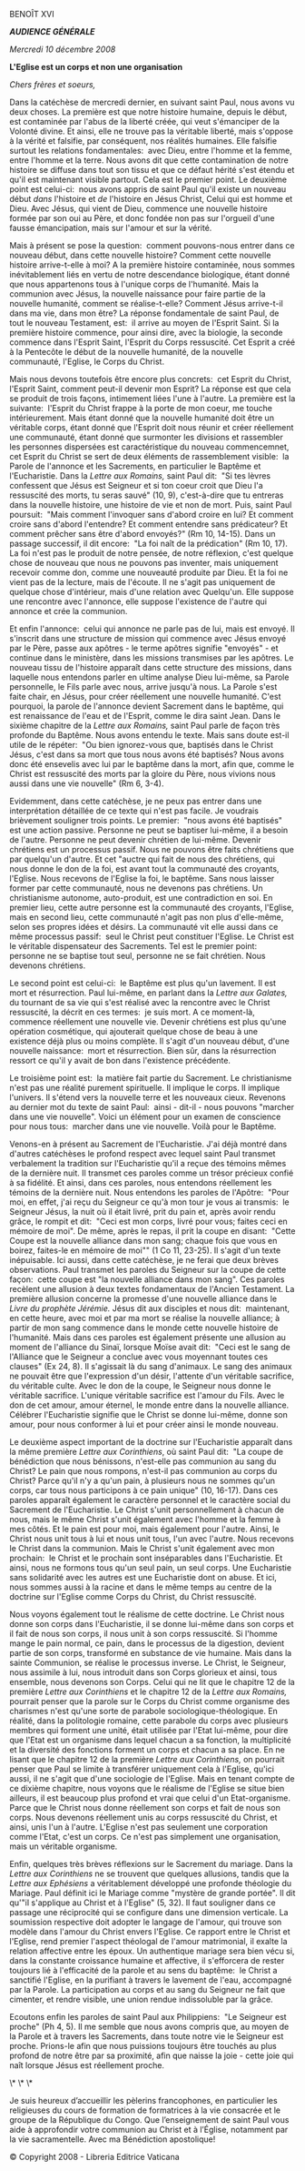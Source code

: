BENOÎT XVI

***AUDIENCE GÉNÉRALE***

*Mercredi 10 décembre 2008*

**L'Eglise est un corps et non une organisation**

*Chers frères et soeurs,*

Dans la catéchèse de mercredi dernier, en suivant saint Paul, nous avons vu deux choses. La première est que notre histoire humaine, depuis le début, est contaminée par l'abus de la liberté créée, qui veut s'émanciper de la Volonté divine. Et ainsi, elle ne trouve pas la véritable liberté, mais s'oppose à la vérité et falsifie, par conséquent, nos réalités humaines. Elle falsifie surtout les relations fondamentales:  avec Dieu, entre l'homme et la femme, entre l'homme et la terre. Nous avons dit que cette contamination de notre histoire se diffuse dans tout son tissu et que ce défaut hérité s'est étendu et qu'il est maintenant visible partout. Cela est le premier point. Le deuxième point est celui-ci:  nous avons appris de saint Paul qu'il existe un nouveau début *dans* l'histoire et *de* l'histoire en Jésus Christ, Celui qui est homme et Dieu. Avec Jésus, qui vient de Dieu, commence une nouvelle histoire formée par son oui au Père, et donc fondée non pas sur l'orgueil d'une fausse émancipation, mais sur l'amour et sur la vérité.

Mais à présent se pose la question:  comment pouvons-nous entrer dans ce nouveau début, dans cette nouvelle histoire? Comment cette nouvelle histoire arrive-t-elle à moi? A la première histoire contaminée, nous sommes inévitablement liés en vertu de notre descendance biologique, étant donné que nous appartenons tous à l'unique corps de l'humanité. Mais la communion avec Jésus, la nouvelle naissance pour faire partie de la nouvelle humanité, comment se réalise-t-elle? Comment Jésus arrive-t-il dans ma vie, dans mon être? La réponse fondamentale de saint Paul, de tout le nouveau Testament, est:  il arrive au moyen de l'Esprit Saint. Si la première histoire commence, pour ainsi dire, avec la biologie, la seconde commence dans l'Esprit Saint, l'Esprit du Corps ressuscité. Cet Esprit a créé à la Pentecôte le début de la nouvelle humanité, de la nouvelle communauté, l'Eglise, le Corps du Christ.

Mais nous devons toutefois être encore plus concrets:  cet Esprit du Christ, l'Esprit Saint, comment peut-il devenir mon Esprit? La réponse est que cela se produit de trois façons, intimement liées l'une à l'autre. La première est la suivante:  l'Esprit du Christ frappe à la porte de mon coeur, me touche intérieurement. Mais étant donné que la nouvelle humanité doit être un véritable corps, étant donné que l'Esprit doit nous réunir et créer réellement une communauté, étant donné que surmonter les divisions et rassembler les personnes dispersées est caractéristique du nouveau commencemnet, cet Esprit du Christ se sert de deux éléments de rassemblement visible:  la Parole de l'annonce et les Sacrements, en particulier le Baptême et l'Eucharistie. Dans la *Lettre aux Romains,* saint Paul dit:  "Si tes lèvres confessent que Jésus est Seigneur et si ton coeur croit que Dieu l'a ressuscité des morts, tu seras sauvé" (10, 9), c'est-à-dire que tu entreras dans la nouvelle histoire, une histoire de vie et non de mort. Puis, saint Paul poursuit:  "Mais comment l'invoquer sans d'abord croire en lui? Et comment croire sans d'abord l'entendre? Et comment entendre sans prédicateur? Et comment prêcher sans être d'abord envoyés?" (Rm 10, 14-15). Dans un passage successif, il dit encore:  "La foi naît de la prédication" (Rm 10, 17). La foi n'est pas le produit de notre pensée, de notre réflexion, c'est quelque chose de nouveau que nous ne pouvons pas inventer, mais uniquement recevoir comme don, comme une nouveauté produite par Dieu. Et la foi ne vient pas de la lecture, mais de l'écoute. Il ne s'agit pas uniquement de quelque chose d'intérieur, mais d'une relation avec Quelqu'un. Elle suppose une rencontre avec l'annonce, elle suppose l'existence de l'autre qui annonce et crée la communion.

Et enfin l'annonce:  celui qui annonce ne parle pas de lui, mais est envoyé. Il s'inscrit dans une structure de mission qui commence avec Jésus envoyé par le Père, passe aux apôtres - le terme apôtres signifie "envoyés" - et continue dans le ministère, dans les missions transmises par les apôtres. Le nouveau tissu de l'histoire apparaît dans cette structure des missions, dans laquelle nous entendons parler en ultime analyse Dieu lui-même, sa Parole personnelle, le Fils parle avec nous, arrive jusqu'à nous. La Parole s'est faite chair, en Jésus, pour créer réellement une nouvelle humanité. C'est pourquoi, la parole de l'annonce devient Sacrement dans le baptême, qui est renaissance de l'eau et de l'Esprit, comme le dira saint Jean. Dans le sixième chapitre de la *Lettre aux Romains,* saint Paul parle de façon très profonde du Baptême. Nous avons entendu le texte. Mais sans doute est-il utile de le répéter:  "Ou bien ignorez-vous que, baptisés dans le Christ Jésus, c'est dans sa mort que tous nous avons été baptisés? Nous avons donc été ensevelis avec lui par le baptême dans la mort, afin que, comme le Christ est ressuscité des morts par la gloire du Père, nous vivions nous aussi dans une vie nouvelle" (Rm 6, 3-4).

Evidemment, dans cette catéchèse, je ne peux pas entrer dans une interprétation détaillée de ce texte qui n'est pas facile. Je voudrais brièvement souligner trois points. Le premier:  "nous avons été baptisés" est une action passive. Personne ne peut se baptiser lui-même, il a besoin de l'autre. Personne ne peut devenir chrétien de lui-même. Devenir chrétiens est un processus passif. Nous ne pouvons être faits chrétiens que par quelqu'un d'autre. Et cet "auctre qui fait de nous des chrétiens, qui nous donne le don de la foi, est avant tout la communauté des croyants, l'Eglise. Nous recevons de l'Eglise la foi, le baptême. Sans nous laisser former par cette communauté, nous ne devenons pas chrétiens. Un christianisme autonome, auto-produit, est une contradiction en soi. En premier lieu, cette autre personne est la communauté des croyants, l'Eglise, mais en second lieu, cette communauté n'agit pas non plus d'elle-même, selon ses propres idées et désirs. La communauté vit elle aussi dans ce même processus passif:  seul le Christ peut constituer l'Eglise. Le Christ est le véritable dispensateur des Sacrements. Tel est le premier point:  personne ne se baptise tout seul, personne ne se fait chrétien. Nous devenons chrétiens.

Le second point est celui-ci:  le Baptême est plus qu'un lavement. Il est mort et résurrection. Paul lui-même, en parlant dans la *Lettre aux Galates,* du tournant de sa vie qui s'est réalisé avec la rencontre avec le Christ ressuscité, la décrit en ces termes:  je suis mort. A ce moment-là, commence réellement une nouvelle vie. Devenir chrétiens est plus qu'une opération cosmétique, qui ajouterait quelque chose de beau à une existence déjà plus ou moins complète. Il s'agit d'un nouveau début, d'une nouvelle naissance:  mort et résurrection. Bien sûr, dans la résurrection ressort ce qu'il y avait de bon dans l'existence précédente.

Le troisième point est:  la matière fait partie du Sacrement. Le christianisme n'est pas une réalité purement spirituelle. Il implique le corps. Il implique l'univers. Il s'étend vers la nouvelle terre et les nouveaux cieux. Revenons au dernier mot du texte de saint Paul:  ainsi - dit-il - nous pouvons "marcher dans une vie nouvelle". Voici un élément pour un examen de conscience pour nous tous:  marcher dans une vie nouvelle. Voilà pour le Baptême.

Venons-en à présent au Sacrement de l'Eucharistie. J'ai déjà montré dans d'autres catéchèses le profond respect avec lequel saint Paul transmet verbalement la tradition sur l'Eucharistie qu'il a reçue des témoins mêmes de la dernière nuit. Il transmet ces paroles comme un trésor précieux confié à sa fidélité. Et ainsi, dans ces paroles, nous entendons réellement les témoins de la dernière nuit. Nous entendons les paroles de l'Apôtre:  "Pour moi, en effet, j'ai reçu du Seigneur ce qu'à mon tour je vous ai transmis:  le Seigneur Jésus, la nuit où il était livré, prit du pain et, après avoir rendu grâce, le rompit et dit:  "Ceci est mon corps, livré pour vous; faites ceci en mémoire de moi". De même, après le repas, il prit la coupe en disant:  "Cette Coupe est la nouvelle alliance dans mon sang; chaque fois que vous en boirez, faites-le en mémoire de moi"" (1 Co 11, 23-25). Il s'agit d'un texte inépuisable. Ici aussi, dans cette catéchèse, je ne ferai que deux brèves observations. Paul transmet les paroles du Seigneur sur la coupe de cette façon:  cette coupe est "la nouvelle alliance dans mon sang". Ces paroles recèlent une allusion à deux textes fondamentaux de l'Ancien Testament. La première allusion concerne la promesse d'une nouvelle alliance dans le *Livre du prophète Jérémie.* Jésus dit aux disciples et nous dit:  maintenant, en cette heure, avec moi et par ma mort se réalise la nouvelle alliance; à partir de mon sang commence dans le monde cette nouvelle histoire de l'humanité. Mais dans ces paroles est également présente une allusion au moment de l'alliance du Sinaï, lorsque Moïse avait dit:  "Ceci est le sang de l'Alliance que le Seigneur a conclue avec vous moyennant toutes ces clauses" (Ex 24, 8). Il s'agissait là du sang d'animaux. Le sang des animaux ne pouvait être que l'expression d'un désir, l'attente d'un véritable sacrifice, du véritable culte. Avec le don de la coupe, le Seigneur nous donne le véritable sacrifice. L'unique véritable sacrifice est l'amour du Fils. Avec le don de cet amour, amour éternel, le monde entre dans la nouvelle alliance. Célébrer l'Eucharistie signifie que le Christ se donne lui-même, donne son amour, pour nous conformer à lui et pour créer ainsi le monde nouveau.

Le deuxième aspect important de la doctrine sur l'Eucharistie apparaît dans la même première *Lettre aux Corinthiens*, où saint Paul dit:  "La coupe de bénédiction que nous bénissons, n'est-elle pas communion au sang du Christ? Le pain que nous rompons, n'est-il pas communion au corps du Christ? Parce qu'il n'y a qu'un pain, à plusieurs nous ne sommes qu'un corps, car tous nous participons à ce pain unique" (10, 16-17). Dans ces paroles apparaît également le caractère personnel et le caractère social du Sacrement de l'Eucharistie. Le Christ s'unit personnellement à chacun de nous, mais le même Christ s'unit également avec l'homme et la femme à mes côtés. Et le pain est pour moi, mais également pour l'autre. Ainsi, le Christ nous unit tous à lui et nous unit tous, l'un avec l'autre. Nous recevons le Christ dans la communion. Mais le Christ s'unit également avec mon prochain:  le Christ et le prochain sont inséparables dans l'Eucharistie. Et ainsi, nous ne formons tous qu'un seul pain, un seul corps. Une Eucharistie sans solidarité avec les autres est une Eucharistie dont on abuse. Et ici, nous sommes aussi à la racine et dans le même temps au centre de la doctrine sur l'Eglise comme Corps du Christ, du Christ ressuscité.

Nous voyons également tout le réalisme de cette doctrine. Le Christ nous donne son corps dans l'Eucharistie, il se donne lui-même dans son corps et il fait de nous son corps, il nous unit à son corps ressuscité. Si l'homme mange le pain normal, ce pain, dans le processus de la digestion, devient partie de son corps, transformé en substance de vie humaine. Mais dans la sainte Communion, se réalise le processus inverse. Le Christ, le Seigneur, nous assimile à lui, nous introduit dans son Corps glorieux et ainsi, tous ensemble, nous devenons son Corps. Celui qui ne lit que le chapitre 12 de la première *Lettre aux Corinthiens* et le chapitre 12 de la *Lettre aux Romains,* pourrait penser que la parole sur le Corps du Christ comme organisme des charismes n'est qu'une sorte de parabole sociologique-théologique. En réalité, dans la politologie romaine, cette parabole du corps avec plusieurs membres qui forment une unité, était utilisée par l'Etat lui-même, pour dire que l'Etat est un organisme dans lequel chacun a sa fonction, la multiplicité et la diversité des fonctions forment un corps et chacun a sa place. En ne lisant que le chapitre 12 de la première *Lettre aux Corinthiens,* on pourrait penser que Paul se limite à transférer uniquement cela à l'Eglise, qu'ici aussi, il ne s'agit que d'une sociologie de l'Eglise. Mais en tenant compte de ce dixième chapitre, nous voyons que le réalisme de l'Eglise se situe bien ailleurs, il est beaucoup plus profond et vrai que celui d'un Etat-organisme. Parce que le Christ nous donne réellement son corps et fait de nous son corps. Nous devenons réellement unis au corps ressuscité du Christ, et ainsi, unis l'un à l'autre. L'Eglise n'est pas seulement une corporation comme l'Etat, c'est un corps. Ce n'est pas simplement une organisation, mais un véritable organisme.

Enfin, quelques très brèves réflexions sur le Sacrement du mariage. Dans la *Lettre aux Corinthiens* ne se trouvent que quelques allusions, tandis que la *Lettre aux Ephésiens* a véritablement développé une profonde théologie du Mariage. Paul définit ici le Mariage comme "mystère de grande portée". Il dit qu'"il s'applique au Christ et à l'Eglise" (5, 32). Il faut souligner dans ce passage une réciprocité qui se configure dans une dimension verticale. La soumission respective doit adopter le langage de l'amour, qui trouve son modèle dans l'amour du Christ envers l'Eglise. Ce rapport entre le Christ et l'Eglise, rend premier l'aspect théologal de l'amour matrimonial, il exalte la relation affective entre les époux. Un authentique mariage sera bien vécu si, dans la constante croissance humaine et affective, il s'efforcera de rester toujours lié à l'efficacité de la parole et au sens du baptême:  le Christ a sanctifié l'Eglise, en la purifiant à travers le lavement de l'eau, accompagné par la Parole. La participation au corps et au sang du Seigneur ne fait que cimenter, et rendre visible, une union rendue indissoluble par la grâce.

Ecoutons enfin les paroles de saint Paul aux Philippiens:  "Le Seigneur est proche" (Ph 4, 5). Il me semble que nous avons compris que, au moyen de la Parole et à travers les Sacrements, dans toute notre vie le Seigneur est proche. Prions-le afin que nous puissions toujours être touchés au plus profond de notre être par sa proximité, afin que naisse la joie - cette joie qui naît lorsque Jésus est réellement proche.

\\* \\* \\*

Je suis heureux d’accueillir les pèlerins francophones, en particulier les religieuses du cours de formation de formatrices à la vie consacrée et le groupe de la République du Congo. Que l’enseignement de saint Paul vous aide à approfondir votre communion au Christ et à l’Église, notamment par la vie sacramentelle. Avec ma Bénédiction apostolique!

© Copyright 2008 - Libreria Editrice Vaticana